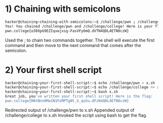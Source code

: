 # 1) Chaining with semicolons

```bash
hacker@chaining~chaining-with-semicolons:~$ /challenge/pwn ; /challenge/college
Yes! You chained /challenge/pwn and /challenge/college! Here is your flag:
pwn.college{o30XpG9EZIqxwjxsg-FasVFy6mQ.dVTN4QDL4ETN0czW}
```
Used the ; to chain two commands together.
The shell will execute the first command and then move to the next command that comes after the semicolon.

# 2) Your first shell script

```bash
hacker@chaining~your-first-shell-script:~$ echo /challenge/pwn > x.sh
hacker@chaining~your-first-shell-script:~$ echo /challenge/college >> x.sh
hacker@chaining~your-first-shell-script:~$ bash x.sh
Great job, you've written your first shell script! Here is the flag:
pwn.college{MAtNnn0Mw1N1FoMPTgNt_G_qoSu.dFzN4QDL4ETN0czW}
```
Redirected output of /challenge/pwn to x.sh
Appended output of /challenge/college to x.sh
Invoked the script using bash to get the flag.
